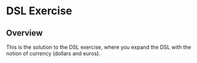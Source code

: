 # DSL Exercise

## Overview

This is the solution to the DSL exercise, where you expand the DSL with the
notion of currency (dollars and euros).
